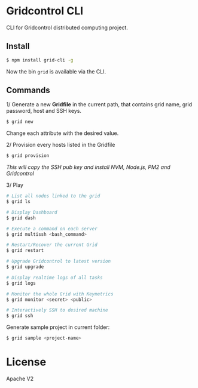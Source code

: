 
# Gridcontrol CLI

CLI for Gridcontrol distributed computing project.

## Install

```bash
$ npm install grid-cli -g
```

Now the bin `grid` is available via the CLI.

## Commands

1/ Generate a new **Gridfile** in the current path, that contains grid name, grid password, host and SSH keys.

```bash
$ grid new
```

Change each attribute with the desired value.

2/ Provision every hosts listed in the Gridfile

```bash
$ grid provision
```

*This will copy the SSH pub key and install NVM, Node.js, PM2 and Gridcontrol*

3/ Play

```bash
# List all nodes linked to the grid
$ grid ls

# Display Dashboard
$ grid dash

# Execute a command on each server
$ grid multissh <bash_command>

# Restart/Recover the current Grid
$ grid restart

# Upgrade Gridcontrol to latest version
$ grid upgrade

# Display realtime logs of all tasks
$ grid logs

# Monitor the whole Grid with Keymetrics
$ grid monitor <secret> <public>

# Interactively SSH to desired machine
$ grid ssh
```

Generate sample project in current folder:

```bash
$ grid sample <project-name>
```

# License

Apache V2
